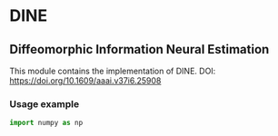 # DINE

## Diffeomorphic Information Neural Estimation

This module contains the implementation of DINE.
DOI: <https://doi.org/10.1609/aaai.v37i6.25908>

### Usage example

```py
import numpy as np

```

